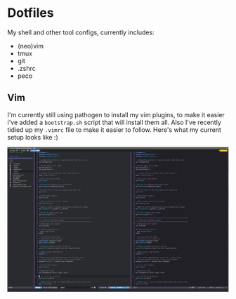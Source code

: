 Dotfiles
============

My shell and other tool configs, currently includes:

* (neo)vim
* tmux
* git
* .zshrc
* peco



## Vim 

I'm currently still using pathogen to install my vim plugins, to make it easier i've added a `bootstrap.sh` script that will install them all. Also I've recently tidied up my `.vimrc` file to make it easier to follow. Here's what my current setup looks like :)

![My Vim Setup](https://raw.githubusercontent.com/kiyanwang/dotfiles/master/vim_setup.png)
